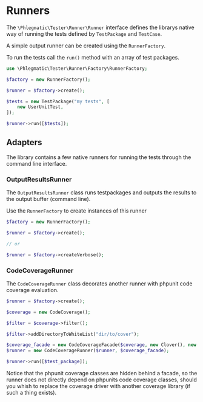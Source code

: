 Runners
=======
The `\Phlegmatic\Tester\Runner\Runner` interface defines
the librarys native way of running the tests defined by
`TestPackage` and `TestCase`.

A simple output runner can be created using the `RunnerFactory`.

To run the tests call the `run()` method with an array of test
packages.

```php
use \Phlegmatic\Tester\Runner\Factory\RunnerFactory;

$factory = new RunnerFactory();

$runner = $factory->create();

$tests = new TestPackage("my tests", [
    new UserUnitTest,
]);

$runner->run([$tests]);

```

## Adapters
The library contains a few native runners for running the tests through
the command line interface.

### OutputResultsRunner
The `OutputResultsRunner` class runs testpackages and outputs the results to the
output buffer (command line).

Use the `RunnerFactory` to create instances of this runner
```php
$factory = new RunnerFactory();

$runner = $factory->create();

// or

$runner = $factory->createVerbose();
```

### CodeCoverageRunner
The `CodeCoverageRunner` class decorates another runner with phpunit code coverage evaluation.

```php
$runner = $factory->create();

$coverage = new CodeCoverage();

$filter = $coverage->filter();

$filter->addDirectoryToWhiteList("dir/to/cover");

$coverage_facade = new CodeCoverageFacade($coverage, new Clover(), new Facade());
$runner = new CodeCoverageRunner($runner, $coverage_facade);

$runner->run([$test_package]);
```

Notice that the phpunit coverage classes are hidden behind a facade, so the runner does not
directly depend on phpunits code coverage classes, should you whish to replace the coverage
driver with another coverage library (if such a thing exists).